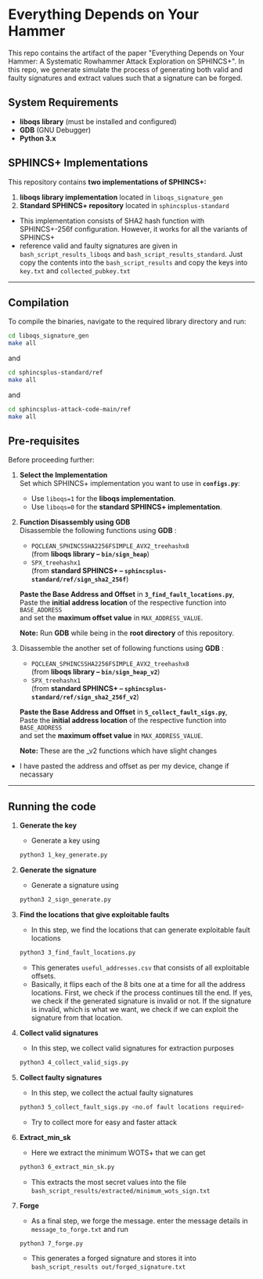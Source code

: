 # Everything Depends on Your Hammer
This repo contains the artifact of the paper "Everything Depends on Your Hammer: A Systematic Rowhammer Attack Exploration on SPHINCS+".
In this repo, we generate simulate the process of generating both valid and faulty signatures and extract values such that a signature can be forged.
## System Requirements
- **liboqs library** (must be installed and configured)
- **GDB** (GNU Debugger)
- **Python 3.x**


## SPHINCS+ Implementations
This repository contains **two implementations of SPHINCS+:**
1. **liboqs library implementation** located in `liboqs_signature_gen`
2. **Standard SPHINCS+ repository** located in `sphincsplus-standard`

- This implementation consists of SHA2 hash function with SPHINCS+-256f configuration. However, it works for all the variants of SPHINCS+
- reference valid and faulty signatures are given in `bash_script_results_liboqs` and `bash_script_results_standard`. Just copy the contents into the `bash_script_results` and copy the keys into `key.txt` and `collected_pubkey.txt`
---

## Compilation
To compile the binaries, navigate to the required library directory and run:
```bash
cd liboqs_signature_gen
make all
```
and

```bash
cd sphincsplus-standard/ref
make all
```
and

```bash
cd sphincsplus-attack-code-main/ref
make all
```

## Pre-requisites

Before proceeding further:

1. **Select the Implementation**  
   Set which SPHINCS+ implementation you want to use in **`configs.py`**:
   - Use `liboqs=1` for the **liboqs implementation**.
   - Use `liboqs=0` for the **standard SPHINCS+ implementation**.

2. **Function Disassembly using GDB**  
   Disassemble the following functions using **GDB** :
   - `PQCLEAN_SPHINCSSHA2256FSIMPLE_AVX2_treehashx8`  
     (from **liboqs library – `bin/sign_heap`**)
   - `SPX_treehashx1`  
     (from **standard SPHINCS+ – `sphincsplus-standard/ref/sign_sha2_256f`**)

    **Paste the Base Address and Offset** in **`3_find_fault_locations.py`**,   
   Paste the **initial address location** of the respective function into `BASE_ADDRESS`  
   and set the **maximum offset value** in `MAX_ADDRESS_VALUE`.  

   **Note:** Run **GDB** while being in the **root directory** of this repository.
3. Disassemble the another set of following functions using **GDB**  :
   - `PQCLEAN_SPHINCSSHA2256FSIMPLE_AVX2_treehashx8`  
     (from **liboqs library – `bin/sign_heap_v2`**)
   - `SPX_treehashx1`  
     (from **standard SPHINCS+ – `sphincsplus-standard/ref/sign_sha2_256f_v2`**)

    **Paste the Base Address and Offset** in **`5_collect_fault_sigs.py`**,   
   Paste the **initial address location** of the respective function into `BASE_ADDRESS`  
   and set the **maximum offset value** in `MAX_ADDRESS_VALUE`.  

   **Note:** These are the _v2 functions which have slight changes

- I have pasted the address and offset as per my device, change if necassary

---
## Running the code

1. **Generate the key**
    - Generate a key using 
    ```bash
    python3 1_key_generate.py
    ```
5. **Generate the signature**
    - Generate a signature using 
    ```bash
    python3 2_sign_generate.py
    ```
6. **Find the locations that give exploitable faults**
    - In this step, we find the locations that can generate exploitable fault locations
    ```bash
    python3 3_find_fault_locations.py
    ```
    - This generates `useful_addresses.csv` that consists of all exploitable offsets. 
    - Basically, it flips each of the 8 bits one at a time for all the address locations. First, we check if the process continues till the end. If yes, we check if the generated signature is invalid or not. If the signature is invalid, which is what we want, we check if we can exploit the signature from that location. 

6. **Collect valid signatures**
    - In this step, we collect valid signatures for extraction purposes
    ```bash
    python3 4_collect_valid_sigs.py
    ```
6. **Collect faulty signatures**
    - In this step, we collect the actual faulty signatures
    ```bash
    python3 5_collect_fault_sigs.py <no.of fault locations required>
    ```
    - Try to collect more for easy and faster attack
6. **Extract_min_sk**
    - Here we extract the minimum WOTS+ that we can get
    ```bash
    python3 6_extract_min_sk.py
    ```
    - This extracts the most secret values into the file `bash_script_results/extracted/minimum_wots_sign.txt`
6. **Forge**
    - As a final step, we forge the message. enter the message details in `message_to_forge.txt` and run 
    ```bash
    python3 7_forge.py
    ```
    - This generates a forged signature and stores it into `bash_script_results out/forged_signature.txt`

